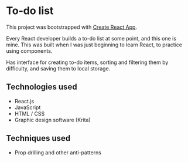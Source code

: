 # To-do list

This project was bootstrapped with [Create React App](https://github.com/facebook/create-react-app).

Every React developer builds a to-do list at some point, and this one is mine. This was built when I was just beginning to learn React, to practice using components.

Has interface for creating to-do items, sorting and filtering them by difficulty, and saving them to local storage.

## Technologies used

- React.js
- JavaScript
- HTML / CSS
- Graphic design software (Krita)

## Techniques used

- Prop drilling and other anti-patterns
